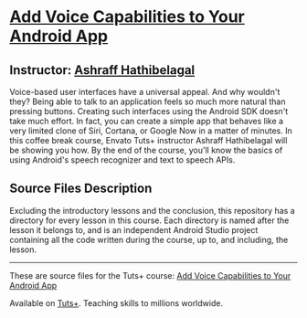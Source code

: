 # [Add Voice Capabilities to Your Android App][published url]
## Instructor: [Ashraff Hathibelagal][instructor url]

Voice-based user interfaces have a universal appeal. And why wouldn't they? Being able to talk to an application feels so much more natural than pressing buttons. Creating such interfaces using the Android SDK doesn't take much effort. In fact, you can create a simple app that behaves like a very limited clone of  Siri, Cortana, or Google Now in a matter of minutes. In this coffee break course, Envato Tuts+ instructor Ashraff Hathibelagal will be showing you how. By the end of the course, you'll know the basics of using Android's speech recognizer and text to speech APIs.

## Source Files Description

Excluding the introductory lessons and the conclusion, this repository has a directory for every lesson in this course. Each directory is named after the lesson it belongs to, and is an independent Android Studio project containing all the code written during the course, up to, and including, the lesson.

------

These are source files for the Tuts+ course: [Add Voice Capabilities to Your Android App][published url]

Available on [Tuts+](https://tutsplus.com). Teaching skills to millions worldwide.

[published url]: https://tutsplus.com
[instructor url]: http://tutsplus.com/authors/ashraff-hathibelagal
